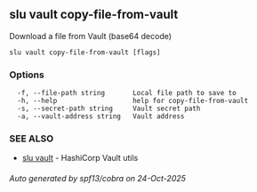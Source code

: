 ## slu vault copy-file-from-vault

Download a file from Vault (base64 decode)

```
slu vault copy-file-from-vault [flags]
```

### Options

```
  -f, --file-path string       Local file path to save to
  -h, --help                   help for copy-file-from-vault
  -s, --secret-path string     Vault secret path
  -a, --vault-address string   Vault address
```

### SEE ALSO

* [slu vault](slu_vault.md)	 - HashiCorp Vault utils

###### Auto generated by spf13/cobra on 24-Oct-2025
